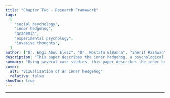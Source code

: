 ```yaml
---
title: "Chapter Two - Research Framework"
tags:
  [
    "social psychology",
    "inner hedgehog",
    "academia",
    "experimental psychology",
    "invasive thoughts",
  ]
author: ["Dr. Engi Abou Elezz", "Dr. Mostafa ElBanna", "Sherif Rashwan"]
description: "This paper describes the inner hedgehog, a psychological condition widespread in academia. Published in the Journal of Socio-Experimental Psychology, 2021."
summary: "Using several case studies, this paper describes the inner hedgehog, a psychological condition widespread in academic occupations. The condition has lasting consequences and no known cure."
cover:
  alt: "Vizualisation of an inner hedgehog"
  relative: false
showToc: true
---
```


---
